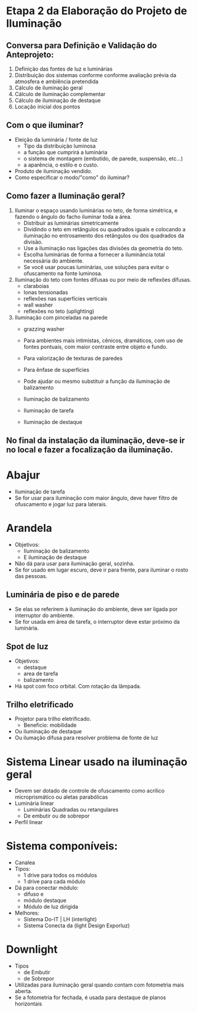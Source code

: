 # Etapa 2 da Elaboração do Projeto de Iluminação

## Conversa para Definição e Validação do Anteprojeto: 
1. Definição das fontes de luz e luminárias
2. Distribuição dos sistemas conforme conforme avaliação prévia da atmosfera e ambiência pretendida
3. Cálculo de iluminação geral
4. Cálculo de iluminação complementar
5. Cálculo de iluminação de destaque
6. Locação inicial dos pontos

## Com o que iluminar?
- Eleição da luminária / fonte de luz
    - Tipo da distribuição luminosa
    - a função que cumprirá a luminária
    - o sistema de montagem (embutido, de parede, suspensão, etc...)
    - a aparência, o estilo e o custo.   
- Produto de iluminação vendido.
- Como especificar o modo/"como" do iluminar?

## Como fazer a Iluminação geral?
1. Iluminar o espaço usando luminárias no teto, de forma simétrica, e fazendo o ângulo do facho iluminar toda a área.
    - Distribuir as luminárias simetricamente
    - Dividindo o teto em retângulos ou quadrados iguais e colocando a iluminação no entrosamento dos retângulos ou dos quadrados da divisão.
    - Use a iluminação nas ligações das divisões da geometria do teto.
    - Escolha luminárias de forma a fornecer a iluminância total necessária do ambiente.
    - Se você usar poucas luminárias, use soluções para evitar o ofuscamento na fonte luminosa.
2. Iluminação do teto com fontes difusas ou por meio de reflexões difusas.
    - claraboias
    - lonas tensionadas
    - reflexões nas superfícies verticais
    - wall washer
    - reflexões no teto (uplighting)
3. Iluminação com pinceladas na parede
    - grazzing washer
    - Para ambientes mais intimistas, cênicos, dramáticos, com uso de fontes pontuais, com maior contraste entre objeto e fundo.
    - Para valorização de texturas de paredes
    - Para ênfase de superfícies
    - Pode ajudar ou mesmo substituir a função da iluminação de balizamento

    - Iluminação de balizamento
    - Iluminação de tarefa
    - Iluminação de destaque



## No final da instalação da iluminação, deve-se ir no local e fazer a focalização da iluminação.

# Abajur
- Iluminação de tarefa
- Se for usar para iluminação com maior ângulo, deve haver filtro de ofuscamento e jogar luz para laterais.

# Arandela
- Objetivos:
    - Iluminação de balizamento
    - E iluminação de destaque
- Não dá para usar para iluminação geral, sozinha.
- Se for usado em lugar escuro, deve ir para frente, para iluminar o rosto das pessoas.

## Luminária de piso e de parede
- Se elas se referirem à iluminação do ambiente, deve ser ligada por interruptor do ambiente.
- Se for usada em área de tarefa, o interruptor deve estar próximo da luminária.

## Spot de luz
- Objetivos:
    - destaque
    - area de tarefa
    - balizamento
- Há spot com foco orbital. Com rotação da lâmpada.

## Trilho eletrificado
- Projetor para trilho eletrificado.
    - Beneficio: mobilidade
- Ou iluminação de destaque
- Ou ilumação difusa para resolver problema de fonte de luz

# Sistema Linear usado na iluminação geral
- Devem ser dotado de controle de ofuscamento como acrílico microprismático ou aletas parabólicas
- Luminária linear
    - Luminárias Quadradas ou retangulares
    - De embutir ou de sobrepor
- Perfil linear

# Sistema componíveis:
- Canalea
- Tipos:
    - 1 drive para todos os módulos
    - 1 drive para cada módulo
- Dá para conectar módulo:
    - difuso e
    - módulo destaque
    - Módulo de luz dirigida
- Melhores:
    - Sistema Do-IT | LH (interlight)
    - Sistema Conecta da (light Design Exporluz)

# Downlight 
- Tipos
    - de Embutir
    - de Sobrepor
- Utilizadas para iluminação geral quando contam com fotometria mais aberta.
- Se a fotometria for fechada, é usada para destaque de planos horizontais

# 
